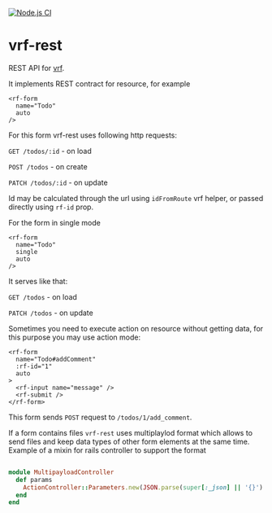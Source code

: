 [![Node.js CI](https://github.com/dimailn/vrf-rest/actions/workflows/node.js.yml/badge.svg)](https://github.com/dimailn/vrf-rest/actions/workflows/node.js.yml)


# vrf-rest

REST API for [vrf](https://github.com/dimailn/vrf).

It implements REST contract for resource, for example

```vue
<rf-form
  name="Todo"
  auto 
/>
```

For this form vrf-rest uses following http requests:

```GET /todos/:id``` - on load

```POST /todos``` - on create

```PATCH /todos/:id``` - on update


Id may be calculated through the url using ```idFromRoute``` vrf helper, or passed directly using ```rf-id``` prop.

For the form in single mode

```vue
<rf-form
  name="Todo"
  single
  auto 
/>
```

It serves like that:


```GET /todos``` - on load

```PATCH /todos``` - on update


Sometimes you need to execute action on resource without getting data, for this purpose you may use action mode:

```vue
<rf-form
  name="Todo#addComment"
  :rf-id="1"
  auto 
>
  <rf-input name="message" />
  <rf-submit />
</rf-form>
```

This form sends ```POST``` request to ```/todos/1/add_comment```. 


If a form contains files ```vrf-rest``` uses multiplaylod format which allows to send files and keep data types of other form elements at the same time. Example of a mixin for rails controller to support the format


```ruby

module MultipayloadController
  def params
    ActionController::Parameters.new(JSON.parse(super[:_json] || '{}').deep_merge(super.except(:_json)))
  end
end

```





